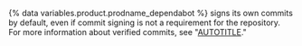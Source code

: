 {% data variables.product.prodname_dependabot %} signs its own commits by default, even if commit signing is not a requirement for the repository. For more information about verified commits, see "[AUTOTITLE](/authentication/managing-commit-signature-verification/about-commit-signature-verification)."
